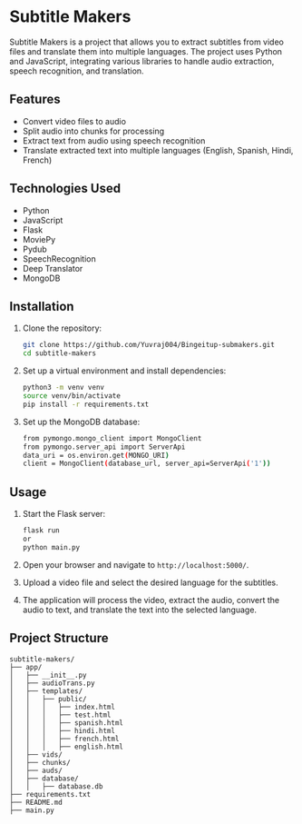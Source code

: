 # Subtitle Makers

Subtitle Makers is a project that allows you to extract subtitles from video files and translate them into multiple languages. The project uses Python and JavaScript, integrating various libraries to handle audio extraction, speech recognition, and translation.

## Features

- Convert video files to audio
- Split audio into chunks for processing
- Extract text from audio using speech recognition
- Translate extracted text into multiple languages (English, Spanish, Hindi, French)

## Technologies Used

- Python
- JavaScript
- Flask
- MoviePy
- Pydub
- SpeechRecognition
- Deep Translator
- MongoDB

## Installation

1. Clone the repository:
    ```bash
    git clone https://github.com/Yuvraj004/Bingeitup-submakers.git
    cd subtitle-makers
    ```

2. Set up a virtual environment and install dependencies:
    ```bash
    python3 -m venv venv
    source venv/bin/activate
    pip install -r requirements.txt
    ```

3. Set up the MongoDB database:
    ```bash
    from pymongo.mongo_client import MongoClient
    from pymongo.server_api import ServerApi
    data_uri = os.environ.get(MONGO_URI)
    client = MongoClient(database_url, server_api=ServerApi('1'))
    ```

## Usage

1. Start the Flask server:
    ```bash
    flask run
    or 
    python main.py
    ```

2. Open your browser and navigate to `http://localhost:5000/`.

3. Upload a video file and select the desired language for the subtitles.

4. The application will process the video, extract the audio, convert the audio to text, and translate the text into the selected language.

## Project Structure

```plaintext
subtitle-makers/
├── app/
│   ├── __init__.py
│   ├── audioTrans.py
│   ├── templates/
│   │   ├── public/
│   │   │   ├── index.html
│   │   │   ├── test.html
│   │   │   ├── spanish.html
│   │   │   ├── hindi.html
│   │   │   ├── french.html
│   │   │   ├── english.html
│   ├── vids/
│   ├── chunks/
│   ├── auds/
│   ├── database/
│   │   ├── database.db
├── requirements.txt
├── README.md
├── main.py
